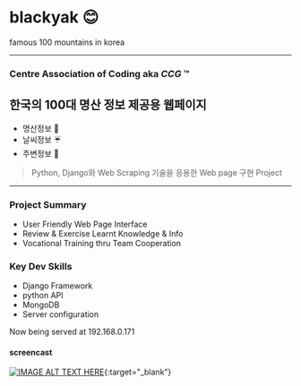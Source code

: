 # blackyak :blush:
famous 100 mountains in korea
<hr>

### Centre Association of Coding aka ***CCG*** :tm:

## 한국의 100대 명산 정보 제공용 웹페이지
- 명산정보 :sunrise_over_mountains:
- 날씨정보 :umbrella:
- 주변정보 :convenience_store:
> Python, Django와 Web Scraping 기술을 응용한 Web page 구현 Project 

<hr>

### Project Summary
- User Friendly Web Page Interface
- Review & Exercise Learnt Knowledge & Info
- Vocational Training thru Team Cooperation

### Key Dev Skills
- Django Framework
- python API
- MongoDB
- Server configuration


Now being served at 192.168.0.171

#### screencast
[![IMAGE ALT TEXT HERE](https://img.youtube.com/vi/B6QEKvzoP2Y/hqdefault.jpg)](https://www.youtube.com/watch?v=B6QEKvzoP2Y){:target="_blank"}
